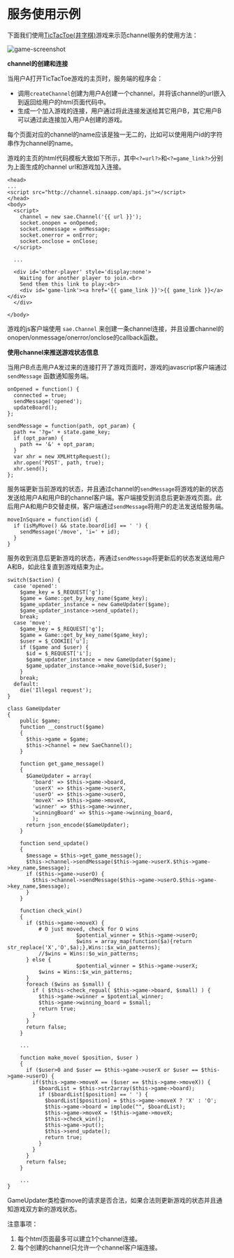 # 服务使用示例

下面我们使用[TicTacToe(井字棋)](http://zh.wikipedia.org/wiki/%E4%BA%95%E5%AD%97%E6%A3%8B)游戏来示范channel服务的使用方法：

![game-screenshot](https://github.com/sinacloud/sae-channel-examples/raw/master/python/screenshot.png)

**channel的创建和连接**

当用户A打开TicTacToe游戏的主页时，服务端的程序会：

+ 调用`createChannel`创建为用户A创建一个channel，并将该channel的url嵌入到返回给用户的html页面代码中。
+ 生成一个加入游戏的连接，用户通过将此连接发送给其它用户B，其它用户B可以通过此连接加入用户A创建的游戏。

每个页面对应的channel的name应该是独一无二的，比如可以使用用户id的字符串作为channel的name。

游戏的主页的html代码模板大致如下所示，其中`<?=url?>`和`<?=game_link?>`分别为上面生成的channel url和游戏加入连接。

    <head>
    ...
    <script src="http://channel.sinaapp.com/api.js"></script>
    </head>
    <body>
      <script>
        channel = new sae.Channel('{{ url }}');
        socket.onopen = onOpened;
        socket.onmessage = onMessage;
        socket.onerror = onError;
        socket.onclose = onClose;
      </script>

      ...

      <div id='other-player' style='display:none'>
        Waiting for another player to join.<br>
        Send them this link to play:<br>
        <div id='game-link'><a href='{{ game_link }}'>{{ game_link }}</a></div>
      </div>

    </body>

游戏的js客户端使用 `sae.Channel` 来创建一条channel连接，并且设置channel的onopen/onmessage/onerror/onclose的callback函数。

**使用channel来推送游戏状态信息**

当用户B点击用户A发过来的连接打开了游戏页面时，游戏的javascript客户端通过 `sendMessage` 函数通知服务端。

    onOpened = function() {
      connected = true;
      sendMessage('opened');
      updateBoard();
    };

    sendMessage = function(path, opt_param) {
      path += '?g=' + state.game_key;
      if (opt_param) {
        path += '&' + opt_param;
      }
      var xhr = new XMLHttpRequest();
      xhr.open('POST', path, true);
      xhr.send();
    };

服务端更新当前游戏的状态，并且通过channel的`sendMessage`将游戏的新的状态发送给用户A和用户B的channel客户端。客户端接受到消息后更新游戏页面。此后用户A和用户B交替走棋，客户端通过`sendMessage`将用户的走法发送给服务端。

    moveInSquare = function(id) {
      if (isMyMove() && state.board[id] == ' ') {
        sendMessage('/move', 'i=' + id);
      }
    }

服务收到消息后更新游戏的状态，再通过`sendMessage`将更新后的状态发送给用户A和B，如此往复直到游戏结束为止。

    switch($action) {
      case 'opened':
        $game_key = $_REQUEST['g'];
        $game = Game::get_by_key_name($game_key);
        $game_updater_instance = new GameUpdater($game);
        $game_updater_instance->send_update();
        break;
      case 'move':
        $game_key = $_REQUEST['g'];
        $game = Game::get_by_key_name($game_key);
        $user = $_COOKIE['u'];
        if ($game and $user) {
          $id = $_REQUEST['i'];
          $game_updater_instance = new GameUpdater($game);
          $game_updater_instance->make_move($id,$user);
        }
        break;
      default:
        die('Illegal request');
    }

    class GameUpdater
    {
        public $game;
        function __construct($game) 
        {
          $this->game = $game;
          $this->channel = new SaeChannel();
        }

        function get_game_message()
        {
          $GameUpdater = array(
            'board' => $this->game->board,
            'userX' => $this->game->userX,
            'userO' => $this->game->userO,
            'moveX' => $this->game->moveX,
            'winner' => $this->game->winner,
            'winningBoard' => $this->game->winning_board,
            );
          return json_encode($GameUpdater);
        }

        function send_update()
        {
          $message = $this->get_game_message();
          $this->channel->sendMessage($this->game->userX.$this->game->key_name,$message);
          if ($this->game->userO) {
            $this->channel->sendMessage($this->game->userO.$this->game->key_name,$message);
          }
        }

        function check_win()
        {
          if ($this->game->moveX) {
              # O just moved, check for O wins
                          $potential_winner = $this->game->userO;
                          $wins = array_map(function($a){return str_replace('X','O',$a);},Wins::$x_win_patterns);
              //$wins = Wins::$o_win_patterns;
          } else {
                          $potential_winner = $this->game->userX;
              $wins = Wins::$x_win_patterns;
          }
          foreach ($wins as $small) {
            if ( $this->check_regual( $this->game->board, $small) ) {
              $this->game->winner = $potential_winner;
              $this->game->winning_board = $small;
              return true;
            }
          }
          return false;
        }

        ...

        function make_move( $position, $user )
        {
          if ($user>0 and $user == $this->game->userX or $user == $this->game->userO) {
            if($this->game->moveX == ($user == $this->game->moveX)) {
              $boardList = $this->str2array($this->game->board);
              if ($boardList[$position] == ' ') {
                $boardList[$position] = $this->game->moveX ? 'X' : 'O';
                $this->game->board = implode("", $boardList);
                $this->game->moveX = !$this->game->moveX;
                $this->check_win();
                $this->game->put();
                $this->send_update();
                return true;          
              }
            }
          }
          return false; 
        }

        ...
    }

GameUpdater类检查move的请求是否合法，如果合法则更新游戏的状态并且通知游戏双方新的游戏状态。

注意事项：

1. 每个html页面最多可以建立1个channel连接。
2. 每个创建的channel只允许一个channel客户端连接。
